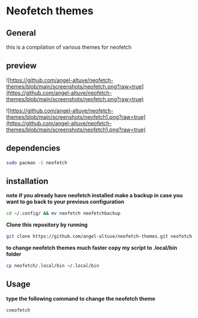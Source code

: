 #  Neofetch themes
## General
this is a compilation of various themes for neofetch

## preview 

![https://github.com/angel-altuve/neofetch-themes/blob/main/screenshots/neofetch.png?raw=true](https://github.com/angel-altuve/neofetch-themes/blob/main/screenshots/neofetch.png?raw=true)

![https://github.com/angel-altuve/neofetch-themes/blob/main/screenshots/neofetch1.png?raw=true](https://github.com/angel-altuve/neofetch-themes/blob/main/screenshots/neofetch1.png?raw=true)

## dependencies

```bash
sudo pacman -S neofetch
```

## installation

**note if you already have neofetch installed make a backup in case you want to go back to your previous configuration**


``` bash
cd ~/.config/ && mv neofetch neofetchbackup
```

**Clone this repository by running**

``` bash
git clone https://github.com/angel-altuve/neofetch-themes.git neofetch
```

**to change neofetch themes much faster copy my script to .local/bin folder**

``` bash
cp neofetch/.local/bin ~/.local/bin
```

## Usage
**type the following command to change the neofetch theme**
``` bash
cneofetch
```
